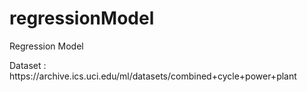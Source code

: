 # regressionModel
<h> Regression Model <h>
<p> Dataset : https://archive.ics.uci.edu/ml/datasets/combined+cycle+power+plant <p>
